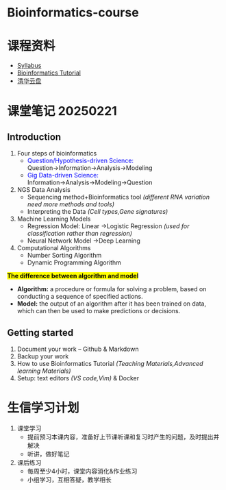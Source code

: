 # **Bioinformatics-course**  
# 课程资料
- [Syllabus](https://365.kdocs.cn/l/caAbfIt5y8Fk)  
- [Bioinformatics Tutorial](https://bioinfo.gitbook.io)
- [清华云盘](https://cloud.tsinghua.edu.cn/d/dcbb0944631a4291b34c/)

# 课堂笔记 20250221
## Introduction
1. Four steps of bioinformatics
    - <font color=Blue>Question/Hypothesis-driven Science:</font>  Question→Information→Analysis→Modeling  
    - <font color=Blue>Gig Data-driven Science:</font>  Information→Analysis→Modeling→Question   
2. NGS Data Analysis
    - Sequencing method+Bioinformatics tool *(different RNA variation need more methods and tools)*
    - Interpreting the Data *(Cell types,Gene signatures)*
3. Machine Learning Models
    - Regression Model: Linear →Logistic Regression *(used for classification rather than regression)*
    - Neural Network Model →Deep Learning
4. Computational Algorithms
    - Number Sorting Algorithm
    - Dynamic Programming Algorithm  

**<mark>The difference between algorithm and model<mark>**
- **Algorithm:** a procedure or formula for solving a problem, based on conducting a sequence of specified actions.
- **Model:** the output of an algorithm after it has been trained on data, which can then be used to make predictions or decisions.

## Getting started
1. Document your work – Github & Markdown
2. Backup your work
3. How to use Bioinformatics Tutorial *(Teaching Materials,Advanced learning Materials)*
4. Setup: text editors *(VS code,Vim)* & Docker  

# 生信学习计划
1. 课堂学习
    - 提前预习本课内容，准备好上节课听课和复习时产生的问题，及时提出并解决
    - 听讲，做好笔记
2. 课后练习
    - 每周至少4小时，课堂内容消化&作业练习
    - 小组学习，互相答疑，教学相长




